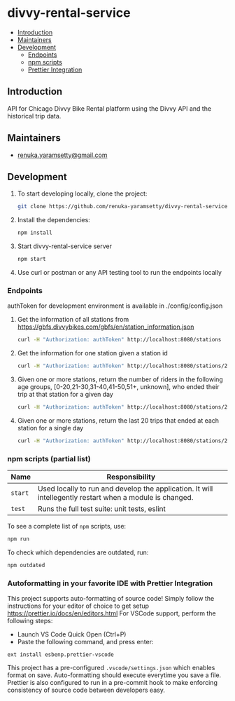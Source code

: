 # divvy-rental-service

* [Introduction](#introduction)
* [Maintainers](#maintainers)
* [Development](#development)
    * [Endpoints](#Endpoints)
    * [npm scripts](#npm-scripts-partial-list)
    * [Prettier Integration](#autoformatting-in-your-favorite-ide-with-prettier-integration)

## Introduction
API for Chicago Divvy Bike Rental platform using the Divvy API and the historical trip data.

## Maintainers
* renuka.yaramsetty@gmail.com


## Development

1. To start developing locally, clone the project:
    ```bash
    git clone https://github.com/renuka-yaramsetty/divvy-rental-service.git
    ```

2. Install the dependencies:
    ```bash
    npm install
    ```

3. Start divvy-rental-service server
    ```bash
    npm start
    ```

4. Use curl or postman or any API testing tool to run the endpoints locally

### Endpoints

authToken for development environment is available in ./config/config.json

1. Get the information of all stations from https://gbfs.divvybikes.com/gbfs/en/station_information.json
    ```bash
    curl -H "Authorization: authToken" http://localhost:8080/stations
    ```

2. Get the information for one station given a station id
    ```bash
    curl -H "Authorization: authToken" http://localhost:8080/stations/2
    ```

3. Given one or more stations, return the number of riders in the following age groups, [0-20,21-30,31-40,41-50,51+, unknown], who ended their trip at that station for a given day
    ```bash
    curl -H "Authorization: authToken" http://localhost:8080/stations/2/3/211/ridersByAge?date=2019-04-02
    ```

4. Given one or more stations, return the last 20 trips that ended at each station for a single day
    ```bash
    curl -H "Authorization: authToken" http://localhost:8080/stations/2/3/recentTrips?date=2019-04-02
    ```

### npm scripts (partial list)



Name              | Responsibility
----------------- | --------------------------------------------
`start`           | Used locally to run and develop the application. It will intellegently restart when a module is changed.
`test`            | Runs the full test suite: unit tests, eslint



To see a complete list of `npm` scripts, use:

```bash
npm run
```

To check which dependencies are outdated, run:

```bash
npm outdated
```


### Autoformatting in your favorite IDE with Prettier Integration

This project supports auto-formatting of source code! Simply follow the instructions for your editor of choice to get setup https://prettier.io/docs/en/editors.html
For VSCode support, perform the following steps:
- Launch VS Code Quick Open (Ctrl+P)
- Paste the following command, and press enter:
```
ext install esbenp.prettier-vscode
```
This project has a pre-configured `.vscode/settings.json` which enables format on save. Auto-formatting should execute everytime you save a file.
Prettier is also configured to run in a pre-commit hook to make enforcing consistency of source code between developers easy.


